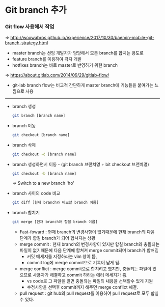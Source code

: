 # Git branch 추가

### Git flow 사용해서 작업

=> <http://woowabros.github.io/experience/2017/10/30/baemin-mobile-git-branch-strategy.html>

* master branch는 선임 개발자가 담당해서 모든 branch를 합치는 용도로
* feature branch를 이용하여 각자 개발
* hotfixes branch는 바로 master로 반영하기 위한 branch



=> <https://about.gitlab.com/2014/09/29/gitlab-flow/>

* git-lab branch flow는 비교적 간단하게 master branch에 기능들을 붙여가는 느낌으로 사용

--------------------------------------------------------------------------

* branch 생성

  ```bash
  git branch [branch name]
  ```

* branch 이동

  ```bash
  git checkout [branch name]
  ```

* branch 삭제

  ```bash
  git checkout -d [branch name]
  ```

* branch 생성하면서 이동 - (git branch 브랜치명 + bit checkout 브랜치명)

  ```bash
  git checkout -b [branch name]
  ```

  => Switch to a new branch 'ho'

* branch 사이의 code 비교

  ```bash
  git diff [현재 branch와 비교할 branch 이름]
  ```

* branch 합치기

  ```bash
  git merge [현재 branch와 합칠 branch 이름]
  ```

  * Fast-foward : 현재 branch의 변경사항이 없기때문에 현재 branch의 다음 단계가 합칠 branch가 되어 합쳐지는 상황
  * merge commit : 현재 branch의 변경사항이 있지만 합칠 branch와 충돌되는 파일이 없기때문에 다음 단계에 합쳐져 merge commit되며 branch가 합쳐짐
    * 커밋 메세지를 지정하라는 vim 창이 뜸,
    * commit log에 merge commit으로 기록이 남게 됨.
  * merge conflict : merge commit으로 합치려고 했지만, 충돌되는 파일이 있으므로 사용자가 해결하고 commit  하라는 에러 메세지가 뜸.
    * vs code로 그 파일을 열면 충돌되는 파일의 내용을 선택할수 있게 지원
    * 수정사항을 선택후 commit까지 해주면 merge conflict 해결.
  * pull request : git hub의 pull request를 이용하여 pull request로 모두 합칠수 있다.